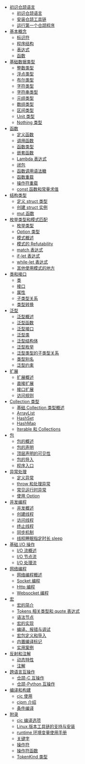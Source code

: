 - [初识仓颉语言]()
  - [初识仓颉语言](docs/user_manual/source_zh_cn/first_understanding/basic.md)
  - [安装仓颉工具链](docs/user_manual/source_zh_cn/first_understanding/install_Community.md)
  - [运行第一个仓颉程序](docs/user_manual/source_zh_cn/first_understanding/hello_world.md)
- [基本概念]()
  - [标识符](docs/user_manual/source_zh_cn/basic_programming_concepts/identifier.md)
  - [程序结构](docs/user_manual/source_zh_cn/basic_programming_concepts/program_structure.md)
  - [表达式](docs/user_manual/source_zh_cn/basic_programming_concepts/expression.md)
  - [函数](docs/user_manual/source_zh_cn/basic_programming_concepts/function.md)
- [基础数据类型]()
  - [整数类型](docs/user_manual/source_zh_cn/basic_data_type/integer.md)
  - [浮点类型](docs/user_manual/source_zh_cn/basic_data_type/float.md)
  - [布尔类型](docs/user_manual/source_zh_cn/basic_data_type/bool.md)
  - [字符类型](docs/user_manual/source_zh_cn/basic_data_type/characters.md)
  - [字符串类型](docs/user_manual/source_zh_cn/basic_data_type/strings.md)
  - [元组类型](docs/user_manual/source_zh_cn/basic_data_type/tuple.md)
  - [数组类型](docs/user_manual/source_zh_cn/basic_data_type/array.md)
  - [区间类型](docs/user_manual/source_zh_cn/basic_data_type/range.md)
  - [Unit 类型](docs/user_manual/source_zh_cn/basic_data_type/unit.md)
  - [Nothing 类型](docs/user_manual/source_zh_cn/basic_data_type/nothing.md)
- [函数]()
  - [定义函数](docs/user_manual/source_zh_cn/function/define_functions.md)
  - [调用函数](docs/user_manual/source_zh_cn/function/call_functions.md)
  - [函数类型](docs/user_manual/source_zh_cn/function/first_class_citizen.md)
  - [嵌套函数](docs/user_manual/source_zh_cn/function/nested_functions.md)
  - [Lambda 表达式](docs/user_manual/source_zh_cn/function/lambda.md)
  - [闭包](docs/user_manual/source_zh_cn/function/closure.md)
  - [函数调用语法糖](docs/user_manual/source_zh_cn/function/function_call_desugar.md)
  - [函数重载](docs/user_manual/source_zh_cn/function/function_overloading.md)
  - [操作符重载](docs/user_manual/source_zh_cn/function/operator_overloading.md)
  - [const 函数和常量求值](docs/user_manual/source_zh_cn/function/const_func_and_eval.md)
- [结构类型]()
  - [定义 struct 类型](docs/user_manual/source_zh_cn/struct/define_struct.md)
  - [创建 struct 实例](docs/user_manual/source_zh_cn/struct/create_instance.md)
  - [mut 函数](docs/user_manual/source_zh_cn/struct/mut.md)
- [枚举类型和模式匹配]()
  - [枚举类型](docs/user_manual/source_zh_cn/enum_and_pattern_match/enum.md)
  - [Option 类型](docs/user_manual/source_zh_cn/enum_and_pattern_match/option_type.md)
  - [模式概述](docs/user_manual/source_zh_cn/enum_and_pattern_match/pattern_overview.md)
  - [模式的 Refutability](docs/user_manual/source_zh_cn/enum_and_pattern_match/pattern_refutability.md)
  - [match 表达式](docs/user_manual/source_zh_cn/enum_and_pattern_match/match.md)
  - [if-let 表达式](docs/user_manual/source_zh_cn/enum_and_pattern_match/if_let.md)
  - [while-let 表达式](docs/user_manual/source_zh_cn/enum_and_pattern_match/while_let.md)
  - [其他使用模式的地方](docs/user_manual/source_zh_cn/enum_and_pattern_match/other.md)
- [类和接口]()
  - [类](docs/user_manual/source_zh_cn/class_and_interface/class.md)
  - [接口](docs/user_manual/source_zh_cn/class_and_interface/interface.md)
  - [属性](docs/user_manual/source_zh_cn/class_and_interface/prop.md)
  - [子类型关系](docs/user_manual/source_zh_cn/class_and_interface/subtype.md)
  - [类型转换](docs/user_manual/source_zh_cn/class_and_interface/typecast.md)
- [泛型]()
  - [泛型概述](docs/user_manual/source_zh_cn/generic/generic_overview.md)
  - [泛型函数](docs/user_manual/source_zh_cn/generic/generic_function.md)
  - [泛型接口](docs/user_manual/source_zh_cn/generic/generic_interface.md)
  - [泛型类](docs/user_manual/source_zh_cn/generic/generic_class.md)
  - [泛型结构体](docs/user_manual/source_zh_cn/generic/generic_struct.md)
  - [泛型枚举](docs/user_manual/source_zh_cn/generic/generic_enum.md)
  - [泛型类型的子类型关系](docs/user_manual/source_zh_cn/generic/generic_subtype.md)
  - [类型别名](docs/user_manual/source_zh_cn/generic/typealias.md)
  - [泛型约束](docs/user_manual/source_zh_cn/generic/generic_constraint.md)
- [扩展]()
  - [扩展概述](docs/user_manual/source_zh_cn/extension/extend_overview.md)
  - [直接扩展](docs/user_manual/source_zh_cn/extension/direct_extension.md)
  - [接口扩展](docs/user_manual/source_zh_cn/extension/interface_extension.md)
  - [访问规则](docs/user_manual/source_zh_cn/extension/access_rules.md)
- [Collection 类型]()
  - [基础 Collection 类型概述](docs/user_manual/source_zh_cn/Collections/collection_overview.md)
  - [ArrayList](docs/user_manual/source_zh_cn/Collections/collection_arraylist.md)
  - [HashSet](docs/user_manual/source_zh_cn/Collections/collection_hashset.md)
  - [HashMap](docs/user_manual/source_zh_cn/Collections/collection_hashmap.md)
  - [Iterable 和 Collections](docs/user_manual/source_zh_cn/Collections/collection_iterable_collections.md)
- [包]()
  - [包的概述](docs/user_manual/source_zh_cn/package/package_overview.md)
  - [包的声明](docs/user_manual/source_zh_cn/package/package_name.md)
  - [顶层声明的可见性](docs/user_manual/source_zh_cn/package/toplevel_access.md)
  - [包的导入](docs/user_manual/source_zh_cn/package/import.md)
  - [程序入口](docs/user_manual/source_zh_cn/package/entry.md)
- [异常处理]()
  - [定义异常](docs/user_manual/source_zh_cn/error_handle/exception_overview.md)
  - [throw 和处理异常](docs/user_manual/source_zh_cn/error_handle/handle.md)
  - [常见运行时异常](docs/user_manual/source_zh_cn/error_handle/common_runtime_exceptions.md)
  - [使用 Option](docs/user_manual/source_zh_cn/error_handle/use_option.md)
- [并发编程]()
  - [并发概述](docs/user_manual/source_zh_cn/concurrency/concurrency_overview.md)
  - [创建线程](docs/user_manual/source_zh_cn/concurrency/create_thread.md)
  - [访问线程](docs/user_manual/source_zh_cn/concurrency/use_thread.md)
  - [终止线程](docs/user_manual/source_zh_cn/concurrency/terminal_thread.md)
  - [同步机制](docs/user_manual/source_zh_cn/concurrency/sync.md)
  - [线程睡眠指定时长 sleep](docs/user_manual/source_zh_cn/concurrency/sleep.md)
- [基础 I/O 操作]()
  - [I/O 流概述](docs/user_manual/source_zh_cn/Basic_IO/basic_IO_overview.md)
  - [I/O 节点流](docs/user_manual/source_zh_cn/Basic_IO/basic_IO_source_stream.md)
  - [I/O 处理流](docs/user_manual/source_zh_cn/Basic_IO/basic_IO_process_stream.md)
- [网络编程]()
  - [网络编程概述](docs/user_manual/source_zh_cn/Net/net_overview.md)
  - [Socket 编程](docs/user_manual/source_zh_cn/Net/net_socket.md)
  - [Http 编程](docs/user_manual/source_zh_cn/Net/net_http.md)
  - [Websocket 编程](docs/user_manual/source_zh_cn/Net/net_websocket.md)
- [宏]()
  - [宏的简介](docs/user_manual/source_zh_cn/Macro/macro_introduction.md)
  - [Tokens 相关类型和 quote 表达式](docs/user_manual/source_zh_cn/Macro/Tokens_types_and_quote_expressions.md)
  - [语法节点](docs/user_manual/source_zh_cn/Macro/sytax_node.md)
  - [宏的实现](docs/user_manual/source_zh_cn/Macro/implementation_of_macros.md)
  - [编译、报错与调试](docs/user_manual/source_zh_cn/Macro/compiling_error_reporting_and_debugging.md)
  - [宏包定义和导入](docs/user_manual/source_zh_cn/Macro/defining_and_importing_macro_package.md)
  - [内置编译标记](docs/user_manual/source_zh_cn/Macro/builtin_compilation_flags_community.md)
  - [实用案例](docs/user_manual/source_zh_cn/Macro/pratical_case.md)
- [反射和注解]()
  - [动态特性](docs/user_manual/source_zh_cn/reflect_and_annotation/dynamic_feature.md)
  - [注解](docs/user_manual/source_zh_cn/reflect_and_annotation/anno.md)
- [跨语言互操作]()
  - [仓颉-C 互操作](docs/user_manual/source_zh_cn/FFI/cangjie-c.md)
  - [仓颉-Python 互操作](docs/user_manual/source_zh_cn/FFI/cangjie-python.md)
- [编译和构建]()
  - [cjc 使用](docs/user_manual/source_zh_cn/Compile-And-Build/cjc_usage.md)
  - [cjpm 介绍](docs/user_manual/source_zh_cn/Compile-And-Build/cjpm_usage_OHOS.md)
  - [条件编译](docs/user_manual/source_zh_cn/Compile-And-Build/conditional_compilation_community.md)
- [附录]()
  - [cjc 编译选项](docs/user_manual/source_zh_cn/Appendix/compile_options.md)
  - [Linux 版本工具链的支持与安装](docs/user_manual/source_zh_cn/Appendix/linux_toolchain_install.md)
  - [runtime 环境变量使用手册](docs/user_manual/source_zh_cn/Appendix/runtime_env.md)
  - [关键字](docs/user_manual/source_zh_cn/Appendix/keyword.md)
  - [操作符](docs/user_manual/source_zh_cn/Appendix/operator.md)
  - [操作符函数](docs/user_manual/source_zh_cn/Appendix/operator_function.md)
  - [TokenKind 类型](docs/user_manual/source_zh_cn/Appendix/tokenkind_type.md)
